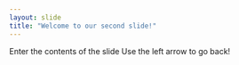 ```yaml
---
layout: slide
title: "Welcome to our second slide!"
---
```

Enter the contents of the slide
Use the left arrow to go back!
